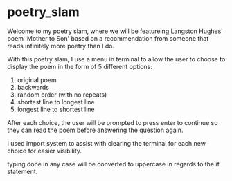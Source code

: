 # poetry_slam
Welcome to my poetry slam, where we will be featureing Langston Hughes' poem 'Mother to Son' based on a recommendation from someone that reads infinitely more poetry than I do.

With this poetry slam, I use a menu in terminal to allow the user to choose to display the poem in the form of 5 different options: 
1. original poem
2. backwards
3. random order (with no repeats)
4. shortest line to longest line
5. longest line to shortest line

After each choice, the user will be prompted to press enter to continue so they can read the poem before answering the question again. 

I used import system to assist with clearing the terminal for each new choice for easier visibility. 

typing done in any case will be converted to  uppercase in regards to the if statement. 
